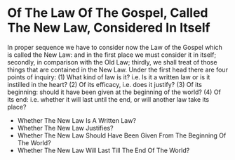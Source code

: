 # Of The Law Of The Gospel, Called The New Law, Considered In Itself

In proper sequence we have to consider now the Law of the Gospel which is called the New Law: and in the first place we must consider it in itself; secondly, in comparison with the Old Law; thirdly, we shall treat of those things that are contained in the New Law. Under the first head there are four points of inquiry:
(1) What kind of law is it? i.e. Is it a written law or is it instilled in the heart?
(2) Of its efficacy, i.e. does it justify?
(3) Of its beginning: should it have been given at the beginning of the world?
(4) Of its end: i.e. whether it will last until the end, or will another law take its place?

* Whether The New Law Is A Written Law?
* Whether The New Law Justifies?
* Whether The New Law Should Have Been Given From The Beginning Of The World?
* Whether The New Law Will Last Till The End Of The World?